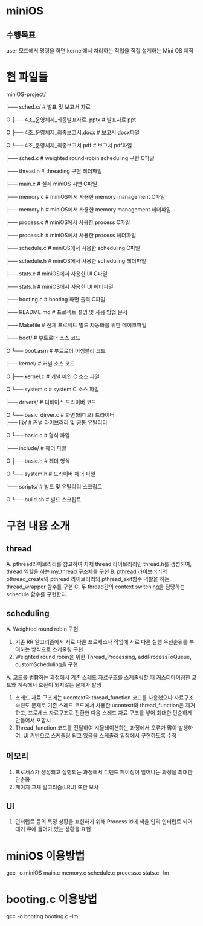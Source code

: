 # miniOS
## 수행목표
user 모드에서 명령을 하면 kernel에서 처리하는 작업을 직접 설계하는 Mini OS 제작

# 현 파일들
miniOS-project/

├── sched.c/                            # 발표 및 보고서 자료

O   ├──  4조_운영체제_최종발표자료. pptx  # 발표자료 ppt

O   ├──  4조_운영체제_최종보고서.docx     # 보고서 docx파일

O   └──  4조_운영체제_최종보고서.pdf      # 보고서 pdf파일

├── sched.c                             # weighted round-robin scheduling 구현 C파일

├── thread.h                            # threading 구현 헤더파일 

├── main.c                              # 실제 miniOS 시연 C파일

├── memory.c                            # miniOS에서 사용한 memory management C파일 

├── memory.h                            # miniOS에서 사용한 memory management 헤더파일 

├── process.c                           # miniOS에서 사용한 process C파일

├── process.h                           # miniOS에서 사용한 process 헤더파일 

├── schedule.c                          # miniOS에서 사용한 scheduling C파일

├── schedule.h                          # miniOS에서 사용한 scheduling 헤더파일 

├── stats.c                             # miniOS에서 사용한 UI C파일  

├── stats.h                             # miniOS에서 사용한 UI 헤더파일 

├── booting.c                           # booting 화면 출력 C파일

├── README.md                           # 프로젝트 설명 및 사용 방법 문서  

├── Makefile                            # 전체 프로젝트 빌드 자동화를 위한 메이크파일 

├── boot/                               # 부트로더 소스 코드  

O   └── boot.asm                        # 부트로더 어셈블리 코드  

├── kernel/                             # 커널 소스 코드  

O   ├──  kernel.c                       # 커널 메인 C 소스 파일

O   └──  system.c                       # system C 소스 파일

├── drivers/                            # 디바이스 드라이버 코드  

O   └──  basic_dirver.c                 # 화면(비디오) 드라이버  
├── lib/                                # 커널 라이브러리 및 공통 유틸리티  

O   └──  basic.c                        # 형식 파일  

├── include/                            # 헤더 파일  

O   ├── basic.h                         # 헤더 형식  

O   └── system.h                        # 드라이버 헤더 파일

└── scripts/                            # 빌드 및 유틸리티 스크립트  

O   └── build.sh                        # 빌드 스크립트  

# 구현 내용 소개

## thread
A. 	pthread라이브러리를 참고하여 자체 thread 라이브러리인 thread.h를 생성하여, thread 역할을 하는 my_thread 구조체를 구현
B.  	pthread 라이브러리의 pthread_create와 pthread 라이브러리의 pthread_exit함수 역할을 하는 thread_wrapper 함수를 구현
C. 	두 thread간의 context switching을 담당하는 schedule 함수를 구현한다.

## scheduling 
A.	Weighted round robin 구현
1)	기존 RR 알고리즘에서 서로 다른 프로세스나 작업에 서로 다른 실행 우선순위를 부여하는 방식으로 스케줄링 구현
2)	Weighted round robin을 위한 Thread_Processing, addProcessToQueue, customScheduling을 구현

A.	코드를 병합하는 과정에서 기존 스레드 자료구조를 스케줄링할 때 커스터마이징한 코드와 계속해서 호환이 되지않는 문제가 발생
1)	스레드 자료 구조에는 ucontext와 thread_function 코드를 사용했으나 자료구조 숙련도 문제로 기존 스레드 코드에서 사용한 ucontext와 thread_function은 제거하고, 프로세스 자료구조로 전환한 다음 스레드 자료 구조를 넣어 최대한 단순하게 만들어서 포함시
2)	Thread_function 코드를 전달하여 시뮬레이션하는 과정에서 오류가 많이 발생하여, UI 기반으로 스케줄링 되고 있음을 스케줄러 입장에서 구현하도록 수정

## 메모리 
1)	프로세스가 생성되고 실행되는 과정에서 디멘드 페이징이 일어나는 과정을 최대한 단순화
2)	페이지 교체 알고리즘(LRU) 또한 모사

## UI
1)	인터럽트 등의 특정 상황을 표현하기 위해 Process id에 색을 입혀 인터럽트 되어 대기 큐에 들어가 있는 상황을 표현

# miniOS 이용방법
gcc -o miniOS main.c memory.c schedule.c process.c stats.c -lm

# booting.c 이용방법
gcc -o booting booting.c -lm
